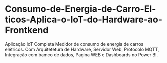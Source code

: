 # Consumo-de-Energia-de-Carro-El-ticos-Aplica-o-IoT-do-Hardware-ao-Frontkend
Aplicação IoT Completa Medidor de consumo de energia de carros elétricos. Com Arquitetetura de Hardware, Servidor Web, Protocolo MQTT, Integração com bamco de dados, Pagina WEB e Dashboards no Power BI.
